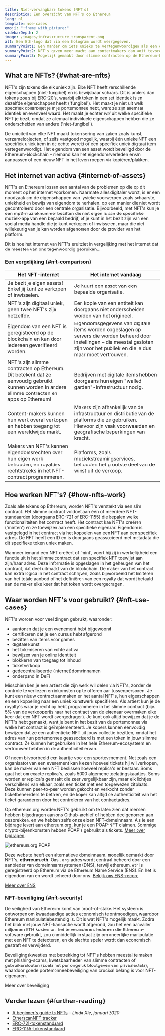 ```yaml
---
title: Niet-vervangbare tokens (NFT's)
description: Een overzicht van NFT's op Ethereum
lang: nl
template: use-cases
emoji: ":frame_with_picture:"
sidebarDepth: 2
image: /images/infrastructure_transparent.png
alt: Een Eth-logo dat via een hologram wordt weergegeven.
summaryPoint1: Een manier om iets unieks te vertegenwoordigen als een op Ethereum gebaseerd activum.
summaryPoint2: NFT's geven meer macht aan contentmakers dan ooit tevoren.
summaryPoint3: Mogelijk gemaakt door slimme contracten op de Ethereum-blockchain.
---
```


## What are NFTs? {#what-are-nfts}

NFT's zijn tokens die elk uniek zijn. Elke NFT heeft verschillende eigenschappen (niet-fungibel) en is bewijsbaar schaars. Dit is anders dan tokens zoals bij ERC-20's, waarbij elk token in een set identiek is en dezelfde eigenschappen heeft ('fungibel'). Het maakt je niet uit welk specifiek dollarbiljet je in je portemonnee hebt, want ze zijn allemaal identiek en evenveel waard. Het maakt je echter _wel_ uit welke specifieke NFT je bezit, omdat ze allemaal individuele eigenschappen hebben die ze onderscheiden van andere ('niet-fungibel').

De uniciteit van elke NFT maakt tokenisering van zaken zoals kunst, verzamelobjecten, of zelfs vastgoed mogelijk, waarbij één unieke NFT een specifiek uniek item in de echte wereld of een specifiek uniek digitaal item vertegenwoordigt. Het eigendom van een asset wordt beveiligd door de Ethereum-blockchain – niemand kan het eigendomsverleden ervan aanpassen of een nieuw NFT in het leven roepen via kopiëren/plakken.

<YouTube id="Xdkkux6OxfM" />

## Het internet van activa {#internet-of-assets}

NFT's en Ethereum lossen een aantal van de problemen op die op dit moment op het internet voorkomen. Naarmate alles digitaler wordt, is er een noodzaak om de eigenschappen van fysieke voorwerpen zoals schaarste, uniekheid en bewijs van eigendom te herhalen. op een manier die niet wordt gecontroleerd door een centrale organisatie. Bijvoorbeeld, met NFT's kun je een mp3-muzieknummer bezitten die niet eigen is aan de specifieke muziek-app van een bepaald bedrijf, of je kunt in het bezit zijn van een social media handle die je kunt verkopen of inwisselen, maar die niet willekeurig van je kan worden afgenomen door de provider van het platform.

Dit is hoe het internet van NFT's eruitziet in vergelijking met het internet dat de meesten van ons tegenwoordig gebruiken...

### Een vergelijking {#nft-comparison}

| Het NFT-internet                                                                                                                                | Het internet vandaag                                                                                                                                                                    |
| ----------------------------------------------------------------------------------------------------------------------------------------------- | --------------------------------------------------------------------------------------------------------------------------------------------------------------------------------------- |
| Je bezit je eigen assets! Enkel jij kunt ze verkopen of inwisselen.                                                                             | Je huurt een asset van een bepaalde organisatie.                                                                                                                                        |
| NFT's zijn digitaal uniek, geen twee NFT's zijn hetzelfde.                                                                                      | Een kopie van een entiteit kan doorgaans niet onderscheiden worden van het origineel.                                                                                                   |
| Eigendom van een NFT is geregistreerd op de blockchain en kan door iedereen geverifieerd worden.                                                | Eigendomsgegevens van digitale items worden opgeslagen op servers die worden beheerd door instellingen – die meestal gesloten zijn voor het publiek en die je dus maar moet vertrouwen. |
| NFT's zijn slimme contracten op Ethereum. Dit betekent dat ze eenvoudig gebruikt kunnen worden in andere slimme contracten en apps op Ethereum! | Bedrijven met digitale items hebben doorgaans hun eigen "walled garden"-infrastructuur nodig.                                                                                           |
| Content-makers kunnen hun werk overal verkopen en hebben toegang tot een wereldwijde markt.                                                     | Makers zijn afhankelijk van de infrastructuur en distributie van de platforms die ze gebruiken. Hiervoor zijn vaak voorwaarden en geografische beperkingen van kracht.                  |
| Makers van NFT's kunnen eigendomsrechten over hun eigen werk behouden, en royalties rechtstreeks in het NFT-contract programmeren.              | Platforms, zoals muziekstreamingservices, behouden het grootste deel van de winst uit de verkoop.                                                                                       |

## Hoe werken NFT's? {#how-nfts-work}

Zoals alle tokens op Ethereum, worden NFT's verstrekt via een slim contract. Het slimme contract voldoet aan één of meerdere NFT-standaarden (doorgaans ERC-721 of ERC-1155) die bepalen welke functionaliteiten het contract heeft. Het contract kan NFT's creëren ('minten') en ze toewijzen aan een specifieke eigenaar. Eigendom is vastgelegd in het contract via het koppelen van een NFT aan een specifiek adres. De NFT heeft een ID en is doorgaans geassocieerd met metadata die dit specifieke token uniek maken.

Wanneer iemand een NFT creëert of 'mint', voert hij/zij in werkelijkheid een functie uit in het slimme contract dat een specifiek NFT toewijst aan zijn/haar adres. Deze informatie is opgeslagen in het geheugen van het contract, dat deel uitmaakt van de blockchain. De maker van het contract kan extra logica in het contract schrijven, zoals bijvoorbeeld het limiteren van het totale aanbod of het definiëren van een royalty dat wordt betaald aan de maker elke keer dat het token wordt overgedragen.

## Waar worden NFT's voor gebruikt? {#nft-use-cases}

NFT's worden voor veel dingen gebruikt, waaronder:

- aantonen dat je een evenement hebt bijgewoond
- certificeren dat je een cursus hebt afgerond
- bezitten van items voor games
- digitale kunst
- het tokeniseren van echte activa
- bewijzen van je online identiteit
- blokkeren van toegang tot inhoud
- ticketverkoop
- gedecentraliseerde (internet)domeinnamen
- onderpand in DeFi

Misschien ben je een artiest die zijn werk wil delen via NFT's, zonder de controle te verliezen en inkomsten op te offeren aan tussenpersonen. Je kunt een nieuw contract aanmaken en het aantal NFT's, hun eigenschappen en een koppeling naar een uniek kunstwerk specifiëren. Als artiest kun je de royalty's waar je recht op hebt programmeren in het slimme contract (bijv. 5% van de verkoopprijs naar het contract van de eigenaar overmaken elke keer dat een NFT wordt overgedragen). Je kunt ook altijd bewijzen dat je de NFT's hebt gemaakt, want je bent in het bezit van de portemonnee via welke het contract is geïmplementeerd. Je kopers kunnen eenvoudig bewijzen dat ze een authentieke NFT uit jouw collectie bezitten, omdat het adres van hun portemonnee geassocieerd is met een token in jouw slimme contract. Ze kunnen het gebruiken in het hele Ethereum-ecosysteem en vertrouwen hebben in de authenticiteit ervan.

Of neem bijvoorbeeld een kaartje voor een sportevenement. Net zoals een organisator van een evenement kan kiezen hoeveel tickets hij wil verkopen, kan de maker van een NFT beslissen hoeveel replica's er bestaan. Soms gaat het om exacte replica's, zoals 5000 algemene toelatingskaartjes. Soms worden er replica's gemaakt die zeer vergelijkbaar zijn, maar elk lichtjes verschillend van elkaar, zoals een ticket met een toegewezen zitplaats. Deze kunnen peer-to-peer worden gekocht en verkocht zonder ticketbeheerders te betalen, en de koper kan altijd de authenticiteit van het ticket garanderen door het controleren van het contractadres.

Op ethereum.org worden NFT's gebruikt om te laten zien dat mensen hebben bijgedragen aan ons Github-archief of hebben deelgenomen aan gesprekken, en we hebben zelfs onze eigen NFT-domeinnaam. Als je een bijdrage levert aan ethereum.org, kun je een POAP-NFT claimen. Sommige crypto-bijeenkomsten hebben POAP's gebruikt als tickets. [Meer over bijdragen](/contributing/#poap).

![ethereum.org POAP](./poap.png)

Deze website heeft een alternatieve domeinnaam, mogelijk gemaakt door NFT's, **ethereum.eth**. Ons `.org`-adres wordt centraal beheerd door een aanbieder van domeinnaamsystemen (DNS), terwijl ethereum`.eth` is geregistreerd op Ethereum via de Ethereum Name Service (ENS). En het is eigendom van en wordt beheerd door ons. [Bekijk ons ENS-record](https://app.ens.domains/name/ethereum.eth)

[Meer over ENS](https://app.ens.domains)

<Divider />

### NFT-beveiliging {#nft-security}

De veiligheid van Ethereum komt van proof-of-stake. Het systeem is ontworpen om kwaadaardige acties economisch te ontmoedigen, waardoor Ethereum manipulatiebestendig is. Dit is wat NFT's mogelijk maakt. Zodra het blok met jouw NFT-transactie wordt afgerond, zou het een aanvaller miljoenen ETH kosten om het te veranderen. Iedereen die Ethereum-software gebruikt, zou onmiddellijk in staat zijn om oneerlijke manipulatie met een NFT te detecteren, en de slechte speler wordt dan economisch gestraft en verwijderd.

Beveiligingskwesties met betrekking tot NFT's hebben meestal te maken met phishing-scams, kwetsbaarheden van slimme contracten of gebruikersfouten (zoals het per ongeluk blootgeven van privésleutels), waardoor goede portemonneebeveiliging van cruciaal belang is voor NFT-eigenaren.

<ButtonLink to="/security/">
  Meer over beveiliging
</ButtonLink>

## Verder lezen {#further-reading}

- [A beginner's guide to NFTs](https://linda.mirror.xyz/df649d61efb92c910464a4e74ae213c4cab150b9cbcc4b7fb6090fc77881a95d) – _Linda Xie, januari 2020_
- [EtherscanNFT tracker](https://etherscan.io/nft-top-contracts)
- [ERC-721-tokenstandaard](/developers/docs/standards/tokens/erc-721/)
- [ERC-1155-tokenstandaard](/developers/docs/standards/tokens/erc-1155/)

<Divider />

<QuizWidget quizKey="nfts" />
